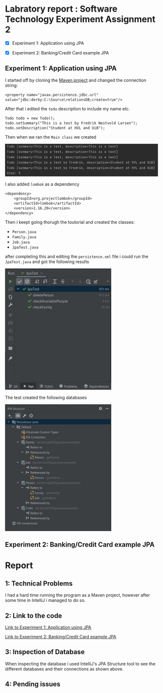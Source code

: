 # Labratory report : Software Technology Experiment Assignment 2
 - [x] Experiment 1: Application using JPA
 - [x] Experiment 2: Banking/Credit Card example JPA


## Experiment 1: Application using JPA
I started off by cloning the [Maven project](https://github.com/timKraeuter/dat250-jpa-example) and changed the connection string:

``` 
<property name="javax.persistence.jdbc.url" value="jdbc:derby:C:\Source\relationsDB;create=true"/>
```

After that i edited the `todo` description to include my name etc.

```
Todo todo = new Todo();
todo.setSummary("This is a test by Fredrik Nestvold Larsen");
todo.setDescription("Student at HVL and UiB");
```

Then when we ran the `Main class` we created

<img src="extra\Tabell.JPG" width="600">

I also added `lombok` as a dependency

```
<dependency>
    <groupId>org.projectlombok</groupId>
    <artifactId>lombok</artifactId>
    <version>1.16.20</version>
</dependency>
```

Then i keept going thorugh the toutorial and created the classes:
 * `Person.java`
 * `Family.java`
 * `Job.java`
 * `JpaTest.java`

after completing this and editing the `persistence.xml` file i could run the `JpaTest.java` and got the following results

<img src="extra\test.JPG" width="350">

The test created the following databases

<img src="extra\JPA.JPG" width="350">


## Experiment 2: Banking/Credit Card example JPA


# Report

## 1: Technical Problems
I had a hard time running the program as a Maven project, however after some time in IntelliJ i managed to do so. 

## 2: Link to the code 
[Link to Experiment 1: Application using JPA](https://github.com/Nestvold/expass2/tree/master/eclipselink/jpa-basic/src/main/java/no/hvl/dat250/jpa/basicexample)

[Link to Experiment 2: Banking/Credit Card example JPA](https://github.com/Nestvold/expass2/tree/master/eclipselink/jpa-basic/src/main/java/no/hvl/dat250/jpa/creditCard)

## 3: Inspection of Database
When inspecting the database i used IntelliJ's JPA Structure tool to see the different databases and their connections as shown above.

## 4: Pending issues 

